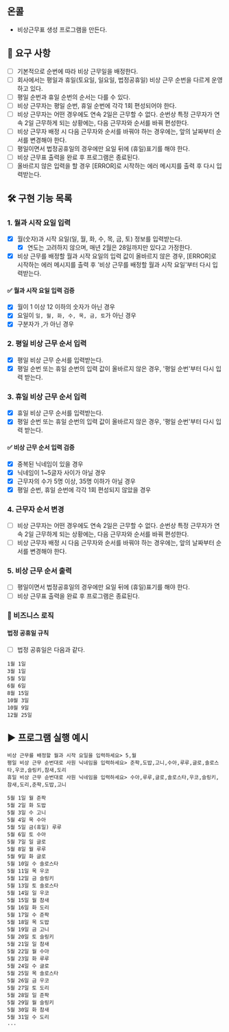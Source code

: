 온콜
---
+ 비상근무표 생성 프로그램을 만든다.

🔎 요구 사항
---  
+ [ ] 기본적으로 순번에 따라 비상 근무일을 배정한다.
+ [ ] 회사에서는 평일과 휴일(토요일, 일요일, 법정공휴일) 비상 근무 순번을 다르게 운영하고 있다.
+ [ ] 평일 순번과 휴일 순번의 순서는 다를 수 있다.
+ [ ] 비상 근무자는 평일 순번, 휴일 순번에 각각 1회 편성되어야 한다.
+ [ ] 비상 근무자는 어떤 경우에도 연속 2일은 근무할 수 없다. 순번상 특정 근무자가 연속 2일 근무하게 되는 상황에는, 다음 근무자와 순서를 바꿔 편성한다.
+ [ ] 비상 근무자 배정 시 다음 근무자와 순서를 바꿔야 하는 경우에는, 앞의 날짜부터 순서를 변경해야 한다.
+ [ ] 평일이면서 법정공휴일의 경우에만 요일 뒤에 (휴일)표기를 해야 한다.
+ [ ] 비상 근무표 출력을 완료 후 프로그램은 종료된다.
+ [ ] 올바르지 않은 입력을 할 경우 [ERROR]로 시작하는 에러 메시지를 출력 후 다시 입력받는다.

🛠 구현 기능 목록
---
### 1. 월과 시작 요일 입력
+ [x] 월(숫자)과 시작 요일(일, 월, 화, 수, 목, 금, 토) 정보를 입력받는다.
  + [x] 연도는 고려하지 않으며, 매년 2월은 28일까지만 있다고 가정한다.
+ [x] 비상 근무를 배정할 월과 시작 요일의 입력 값이 올바르지 않은 경우, [ERROR]로 시작하는 에러 메시지를 출력 후 '비상 근무를 배정할 월과 시작 요일'부터 다시 입력받는다.

#### ✅ 월과 시작 요일 입력 검증
+ [x] 월이 1 이상 12 이하의 숫자가 아닌 경우
+ [x] 요일이 `일, 월, 화, 수, 목, 금, 토`가 아닌 경우
+ [x] 구분자가 ,가 아닌 경우

### 2. 평일 비상 근무 순서 입력
+ [x] 평일 비상 근무 순서를 입력받는다.
+ [x] 평일 순번 또는 휴일 순번의 입력 값이 올바르지 않은 경우, '평일 순번'부터 다시 입력 받는다.

### 3. 휴일 비상 근무 순서 입력
+ [x] 휴일 비상 근무 순서를 입력받는다.
+ [x] 평일 순번 또는 휴일 순번의 입력 값이 올바르지 않은 경우, '평일 순번'부터 다시 입력 받는다.

#### ✅ 비상 근무 순서 입력 검증
+ [x] 중복된 닉네임이 있을 경우
+ [x] 닉네임이 1~5글자 사이가 아닐 경우
+ [x] 근무자의 수가 5명 이상, 35명 이하가 아닐 경우
+ [x] 평일 순번, 휴일 순번에 각각 1회 편성되지 않았을 경우

### 4. 근무자 순서 변경
+ [ ] 비상 근무자는 어떤 경우에도 연속 2일은 근무할 수 없다. 순번상 특정 근무자가 연속 2일 근무하게 되는 상황에는, 다음 근무자와 순서를 바꿔 편성한다.
+ [ ] 비상 근무자 배정 시 다음 근무자와 순서를 바꿔야 하는 경우에는, 앞의 날짜부터 순서를 변경해야 한다.

### 5. 비상 근무 순서 출력
+ [ ] 평일이면서 법정공휴일의 경우에만 요일 뒤에 (휴일)표기를 해야 한다.
+ [ ] 비상 근무표 출력을 완료 후 프로그램은 종료된다.

### 📝 비즈니스 로직
#### 법정 공휴일 규칙
+ [ ] 법정 공휴일은 다음과 같다.
```
1월 1일
3월 1일
5월 5일
6월 6일
8월 15일
10월 3일
10월 9일
12월 25일
```

▶ 프로그램 실행 예시
---
```
비상 근무를 배정할 월과 시작 요일을 입력하세요> 5,월
평일 비상 근무 순번대로 사원 닉네임을 입력하세요> 준팍,도밥,고니,수아,루루,글로,솔로스타,우코,슬링키,참새,도리
휴일 비상 근무 순번대로 사원 닉네임을 입력하세요> 수아,루루,글로,솔로스타,우코,슬링키,참새,도리,준팍,도밥,고니

5월 1일 월 준팍
5월 2일 화 도밥
5월 3일 수 고니
5월 4일 목 수아
5월 5일 금(휴일) 루루
5월 6일 토 수아
5월 7일 일 글로
5월 8일 월 루루
5월 9일 화 글로
5월 10일 수 솔로스타
5월 11일 목 우코
5월 12일 금 슬링키
5월 13일 토 솔로스타
5월 14일 일 우코
5월 15일 월 참새
5월 16일 화 도리
5월 17일 수 준팍
5월 18일 목 도밥
5월 19일 금 고니
5월 20일 토 슬링키
5월 21일 일 참새
5월 22일 월 수아
5월 23일 화 루루
5월 24일 수 글로
5월 25일 목 솔로스타
5월 26일 금 우코
5월 27일 토 도리
5월 28일 일 준팍
5월 29일 월 슬링키
5월 30일 화 참새
5월 31일 수 도리
...
```

